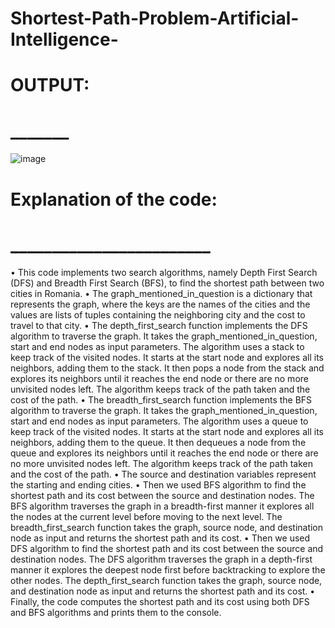 # Shortest-Path-Problem-Artificial-Intelligence-

# OUTPUT:
# _______
![image](https://user-images.githubusercontent.com/92660593/220958114-2dc6e780-bcc0-4eed-b5d9-03a41cc11d9f.png)

# Explanation of the code:
# ________________________
•	This code implements two search algorithms, namely Depth First Search (DFS) and Breadth First Search (BFS), to find the shortest path between two cities in Romania.
•	The graph_mentioned_in_question is a dictionary that represents the graph, where the keys are the names of the cities and the values are lists of tuples containing the neighboring city and the cost to travel to that city.
•	The depth_first_search function implements the DFS algorithm to traverse the graph. It takes the graph_mentioned_in_question, start and end nodes as input parameters. The algorithm uses a stack to keep track of the visited nodes. It starts at the start node and explores all its neighbors, adding them to the stack. It then pops a node from the stack and explores its neighbors until it reaches the end node or there are no more unvisited nodes left. The algorithm keeps track of the path taken and the cost of the path.
•	The breadth_first_search function implements the BFS algorithm to traverse the graph. It takes the graph_mentioned_in_question, start and end nodes as input parameters. The algorithm uses a queue to keep track of the visited nodes. It starts at the start node and explores all its neighbors, adding them to the queue. It then dequeues a node from the queue and explores its neighbors until it reaches the end node or there are no more unvisited nodes left. The algorithm keeps track of the path taken and the cost of the path.
•	The source and destination variables represent the starting and ending cities.
•	Then we used BFS algorithm to find the shortest path and its cost between the source and destination nodes. The BFS algorithm traverses the graph in a breadth-first manner it explores all the nodes at the current level before moving to the next level. The breadth_first_search function takes the graph, source node, and destination node as input and returns the shortest path and its cost.
•	Then we used DFS algorithm to find the shortest path and its cost between the source and destination nodes. The DFS algorithm traverses the graph in a depth-first manner it explores the deepest node first before backtracking to explore the other nodes. The depth_first_search function takes the graph, source node, and destination node as input and returns the shortest path and its cost.
•	Finally, the code computes the shortest path and its cost using both DFS and BFS algorithms and prints them to the console.
